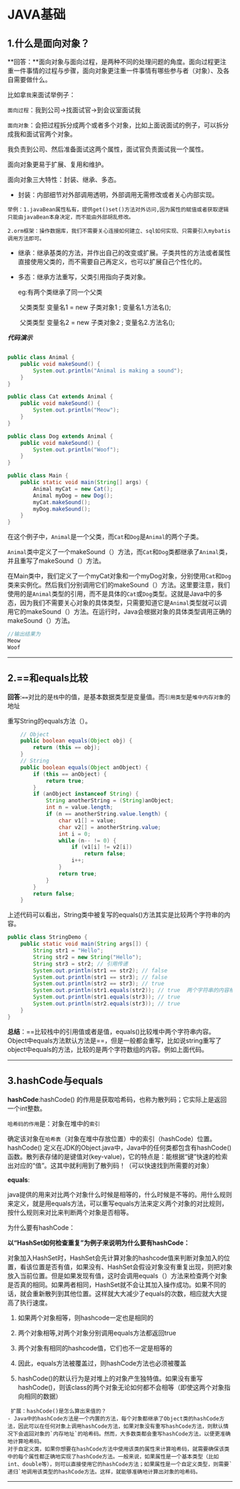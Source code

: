 # JAVA基础

## 1.什么是面向对象？

**回答：**面向对象与面向过程，是两种不同的处理问题的角度。面向过程更注重一件事情的过程与步骤，面向对象更注重一件事情有哪些参与者（对象）、及各自需要做什么。

比如拿`我`来面试举例子：

`面向过程`：我到公司->找面试官->到会议室面试我

`面向对象`：会把过程拆分成两个或者多个对象，比如上面说面试的例子，可以拆分成我和面试官两个对象。

我负责到公司、然后准备面试这两个属性，面试官负责面试我一个属性。

面向对象更易于扩展、复用和维护。

面向对象三大特性：封装、继承、多态。

* 封装：内部细节对外部调用透明，外部调用无需修改或者关心内部实现。

```举例：1.javaBean属性私有，提供get()set()方法对外访问,因为属性的赋值或者获取逻辑只能由javaBean本身决定，而不能由外部胡乱修改。```

```2.orm框架：操作数据库，我们不需要关心连接如何建立、sql如何实现、只需要引入mybatis调用方法即可。```

* 继承：继承基类的方法，并作出自己的改变或扩展。子类共性的方法或者属性直接使用父类的，而不需要自己再定义，也可以扩展自己个性化的。

* 多态：继承方法重写，父类引用指向子类对象。

  eg:有两个类继承了同一个父类

  ​	    父类类型 变量名1 = new 子类对象1 ; 变量名1.方法名();

  ​		父类类型 变量名2 = new 子类对象2 ; 变量名2.方法名();


***代码演示***

```java

public class Animal {
    public void makeSound() {
        System.out.println("Animal is making a sound");
    }
}

public class Cat extends Animal {
    public void makeSound() {
        System.out.println("Meow");
    }
}

public class Dog extends Animal {
    public void makeSound() {
        System.out.println("Woof");
    }
}

public class Main {
    public static void main(String[] args) {
        Animal myCat = new Cat(); 
        Animal myDog = new Dog();
        myCat.makeSound();
        myDog.makeSound();
    }
}
```

在这个例子中，`Animal`是一个父类，而`Cat`和`Dog`是`Animal`的两个子类。

`Animal`类中定义了一个makeSound（）方法，而`Cat`和`Dog`类都继承了`Animal`类，并且重写了makeSound（）方法。

在Main类中，我们定义了一个myCat对象和一个myDog对象，分别使用`Cat`和`Dog`类来实例化。然后我们分别调用它们的makeSound（）方法。这里要注意，我们使用的是`Animal`类型的引用，而不是具体的`Cat`或`Dog`类型。这就是Java中的多态，因为我们不需要关心对象的具体类型，只需要知道它是`Animal`类型就可以调用它的makeSound（）方法。在运行时，Java会根据对象的具体类型调用正确的makeSound（）方法。


```java
//输出结果为
Meow
Woof
```
------



## 2.==和equals比较

**回答**:`==`对比的是`栈`中的值，是基本数据类型是变量值。而`引用类型`是`堆中内存对象`的地址

重写String的equals方法（）。

```java
	// Object
    public boolean equals(Object obj) {
        return (this == obj);
    }
    // String
    public boolean equals(Object anObject) {
        if (this == anObject) {
            return true;
        }
        if (anObject instanceof String) {
            String anotherString = (String)anObject;
            int n = value.length;
            if (n == anotherString.value.length) {
                char v1[] = value;
                char v2[] = anotherString.value;
                int i = 0;
                while (n-- != 0) {
                    if (v1[i] != v2[i])
                        return false;
                    i++;
                }
                return true;
            }
        }
        return false;
    }
```

上述代码可以看出，String类中被复写的equals()方法其实是比较两个字符串的内容。

```java
public class StringDemo {
    public static void main(String args[]) {
        String str1 = "Hello";
        String str2 = new String("Hello");
        String str3 = str2; // 引用传递 
        System.out.println(str1 == str2); // false 
        System.out.println(str1 == str3); // false 
        System.out.println(str2 == str3); // true 
        System.out.println(str1.equals(str2)); // true  两个字符串的内容相同
        System.out.println(str1.equals(str3)); // true 
        System.out.println(str2.equals(str3)); // true 
    }
}
```

**总结**：==比较栈中的引用值或者是值，equals()比较堆中两个字符串内容。Object中equals方法默认方法是==，但是一般都会重写，比如说string重写了object中equals的方法，比较的是两个字符数组的内容。例如上面代码。

------



## 3.hashCode与equals

**hashCode**:hashCode() 的作用是获取哈希码，也称为散列码；它实际上是返回一个int整数。

`哈希码的作用`是：对象在堆中的`索引`

确定该对象在`哈希表`（对象在堆中存放位置）中的索引（hashCode）位置。hashCode() 定义在JDK的Object.java中，Java中的任何类都包含有hashCode() 函数。散列表存储的是键值对(key-value)，它的特点是：能根据“键”快速的检索出对应的“值”。这其中就利用到了散列码！（可以快速找到所需要的对象）

**equals**:

java提供的用来对比两个对象什么时候是相等的，什么时候是不等的。用什么规则来定义，就是用equals方法，可以重写equals方法来定义两个对象的对比规则，按什么规则来对比来判断两个对象是否相等。



为什么要有hashCode： 

**以“HashSet如何检查重复”为例子来说明为什么要有hashCode：**

对象加入HashSet时，HashSet会先计算对象的hashcode值来判断对象加入的位置，看该位置是否有值，如果没有、HashSet会假设对象没有重复出现，则把对象放入当前位置。但是如果发现有值，这时会调用equals（）方法来检查两个对象是否真的相同。如果两者相同，HashSet就不会让其加入操作成功。如果不同的话，就会重新散列到其他位置。这样就大大减少了equals的次数，相应就大大提高了执行速度。

1. 如果两个对象相等，则hashcode一定也是相同的

2. 两个对象相等,对两个对象分别调用equals方法都返回true

3. 两个对象有相同的hashcode值，它们也不一定是相等的

4. 因此，equals方法被覆盖过，则hashCode方法也必须被覆盖

5. hashCode()的默认行为是对堆上的对象产生独特值。如果没有重写hashCode()，则该class的两个对象无论如何都不会相等（即使这两个对象指向相同的数据）

```
 扩展：hashCode()是怎么算出来值的？
- Java中的hashCode方法是一个内置的方法，每个对象都继承了Object类的hashCode方法，因此可以在任何对象上调用hashCode方法，如果对象没有重写hashCode方法，则默认情况下会返回对象的`内存地址`的哈希码。然而，大多数类都会重写hashCode方法，以便更准确地计算哈希码。
对于自定义类，如果你想要在hashCode方法中使用该类的属性来计算哈希码，就需要确保该类中的每个属性都正确地实现了hashCode方法。一般来说，如果属性是一个基本类型（比如int、double等），则可以直接使用它的hashCode方法；如果属性是一个自定义类型，则需要`递归`地调用该类型的hashCode方法。这样，就能够准确地计算出对象的哈希码。
```

------


